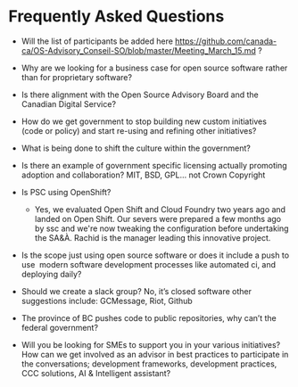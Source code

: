 # Frequently Asked Questions 

* Will the list of participants be added here https://github.com/canada-ca/OS-Advisory_Conseil-SO/blob/master/Meeting_March_15.md ?

* Why are we looking for a business case for open source software rather than for proprietary software?

* Is there alignment with the Open Source Advisory Board and the Canadian Digital Service?

* How do we get government to stop building new custom initiatives (code or policy) and start re-using and refining other initiatives?

* What is being done to shift the culture within the government?

* Is there an example of government specific licensing actually promoting adoption and collaboration? MIT, BSD, GPL… not Crown
Copyright

* Is PSC using OpenShift?
  * Yes, we evaluated Open Shift and Cloud Foundry two years ago and landed on Open Shift. Our severs were prepared a few months ago by ssc and we're now tweaking the configuration before undertaking the SA&À. Rachid is the manager leading this innovative project.

* Is the scope just using open source software or does it include a push to use  modern software development processes like automated ci, and deploying daily?  

* Should we create a slack group? No, it’s closed software other suggestions include: GCMessage, Riot, Github

* The province of BC pushes code to public repositories, why can’t the federal government?

* Will you be looking for SMEs to support you in your various initiatives? How can we get involved as an advisor in best practices to
participate in the conversations; development frameworks, development practices, CCC solutions, AI & Intelligent assistant?



